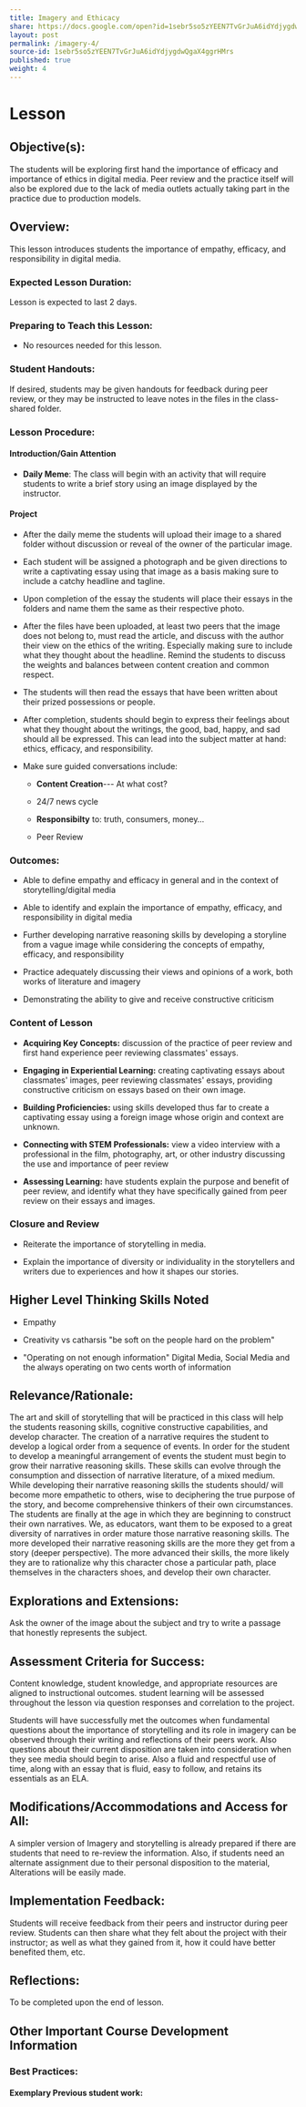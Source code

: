```yaml
---
title: Imagery and Ethicacy
share: https://docs.google.com/open?id=1sebr5so5zYEEN7TvGrJuA6idYdjygdwQgaX4ggrHMrs
layout: post
permalink: /imagery-4/
source-id: 1sebr5so5zYEEN7TvGrJuA6idYdjygdwQgaX4ggrHMrs
published: true
weight: 4
---
```

#  Lesson

##  Objective(s):

The students will be exploring first hand the importance of efficacy and importance of ethics in digital media. Peer review and the practice itself will also be explored due to the lack of media outlets actually taking part in the practice due to production models.

##  Overview:

This lesson introduces students the importance of empathy, efficacy, and responsibility in digital media.

###  Expected Lesson Duration: 

Lesson is expected to last 2 days.

###  Preparing to Teach this Lesson:

- No resources needed for this lesson.

###  Student Handouts:

If desired, students may be given handouts for feedback during peer review, or they may be instructed to leave notes in the files in the class-shared folder.

###  Lesson Procedure:

####  Introduction/Gain Attention

-  **Daily Meme**: The class will begin with an activity that will require students to write a brief story using an image displayed by the instructor.

####  Project

-   After the daily meme the students will upload their image to a shared folder without discussion or reveal of the owner of the particular image.

    

-   Each student will be assigned a photograph and be given directions to write a captivating essay using that image as a basis making sure to include a catchy headline and tagline.

    

-   Upon completion of the essay the students will place their essays in the folders and name them the same as their respective photo.

    

-   After the files have been uploaded, at least two peers that the image does not belong to, must read the article, and discuss with the author their view on the ethics of the writing. Especially making sure to include what they thought about the headline. Remind the students to discuss the weights and balances between content creation and common respect.

    

-   The students will then read the essays that have been written about their prized possessions or people.

    

-   After completion, students should begin to express their feelings about what they thought about the writings, the good, bad, happy, and sad should all be expressed. This can lead into the subject matter at hand: ethics, efficacy, and responsibility.

    

-   Make sure guided conversations include:

    

	-   **Content Creation**--- At what cost?

    

	-   24/7 news cycle

    

	-   **Responsibilty** to: truth, consumers, money…

    

	-   Peer Review

###  Outcomes:

 -   Able to define empathy and efficacy in general and in the context of storytelling/digital media

    

-   Able to identify and explain the importance of empathy, efficacy, and responsibility in digital media

    

-   Further developing narrative reasoning skills by developing a storyline from a vague image while considering the concepts of empathy, efficacy, and responsibility

    

-   Practice adequately discussing their views and opinions of a work, both works of literature and imagery

    

-   Demonstrating the ability to give and receive constructive criticism

   

###   Content of Lesson

- **Acquiring Key Concepts:** discussion of the practice of peer review and first hand experience peer reviewing classmates' essays.

- **Engaging in Experiential Learning:** creating captivating essays about classmates' images, peer reviewing classmates' essays, providing constructive criticism on essays based on their own image.

- **Building Proficiencies:** using skills developed thus far to create a captivating essay using a foreign image whose origin and context are unknown.

- **Connecting with STEM Professionals:** view a video interview with a professional in the film, photography, art, or other industry discussing the use and importance of peer review

- **Assessing Learning:** have students explain the purpose and benefit of peer review, and identify what they have specifically gained from peer review on their essays and images.

###  Closure and Review

    

-   Reiterate the importance of storytelling in media.

    

-   Explain the importance of diversity or individuality in the storytellers and writers due to experiences and how it shapes our stories.

    

##  Higher Level Thinking Skills Noted

    

-   Empathy

    

-   Creativity vs catharsis "be soft on the people hard on the problem"

    

-   "Operating on not enough information" Digital Media, Social Media and the always operating on two cents worth of information

    

##  Relevance/Rationale:

The art and skill of storytelling that will be practiced in this class will help the students reasoning skills, cognitive constructive capabilities, and develop character. The creation of a narrative requires the student to develop a logical order from a sequence of events. In order for the student to develop a meaningful arrangement of events the student must begin to grow their narrative reasoning skills. These skills can evolve through the consumption and dissection of narrative literature, of a mixed medium. While developing their narrative reasoning skills the students should/ will become more empathetic to others, wise to deciphering the true purpose of the story, and become comprehensive thinkers of their own circumstances. The students are finally at the age in which they are beginning to construct their own narratives. We, as educators, want them to be exposed to a great diversity of narratives in order mature those narrative reasoning skills. The more developed their narrative reasoning skills are the more they get from a story (deeper perspective). The more advanced their skills, the more likely they are to rationalize why this character chose a particular path, place themselves in the characters shoes, and develop their own character.

##  Explorations and Extensions:

Ask the owner of the image about the subject and try to write a passage that honestly represents the subject.

##  Assessment Criteria for Success:

Content knowledge, student knowledge, and appropriate resources are aligned to instructional outcomes. student learning will be assessed throughout the lesson via question responses and correlation to the project.

Students will have successfully met the outcomes when fundamental questions about the importance of storytelling and its role in imagery can be observed through their writing and reflections of their peers work. Also questions about their current disposition are taken into consideration when they see media should begin to arise. Also a fluid and respectful use of time, along with an essay that is fluid, easy to follow, and retains its essentials as an ELA.

##  Modifications/Accommodations and Access for All:

A simpler version of Imagery and storytelling is already prepared if there are students that need to re-review the information. Also, if students need an alternate assignment due to their personal disposition to the material, Alterations will be easily made.

##  Implementation Feedback: 

Students will receive feedback from their peers and instructor during peer review. Students can then share what they felt about the project with their instructor; as well as what they gained from it, how it could have better benefited them, etc.

##  Reflections:

To be completed upon the end of lesson.

##  Other Important Course Development Information

###  Best Practices:

#### Exemplary Previous student work: 

